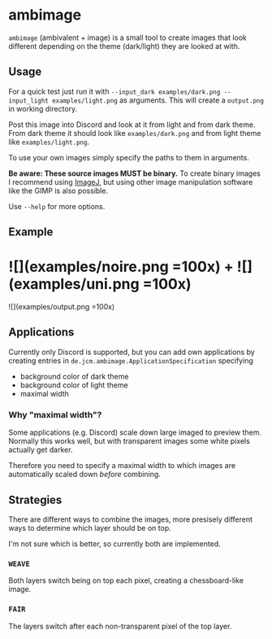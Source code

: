 # ambimage

``ambimage`` (ambivalent + image) is a small tool to create images that look different 
depending on the theme (dark/light) they are looked at with. 

## Usage

For a quick test just run it with ``--input_dark examples/dark.png --input_light examples/light.png`` as arguments. This will create a ``output.png`` in working directory.

Post this image into Discord and look at it from light and from dark theme.
From dark theme it should look like ``examples/dark.png`` and from light theme like ``examples/light.png``.

To use your own images simply specify the paths to them in arguments.

**Be aware: These source images MUST be binary.**
To create binary images I recommend using [ImageJ](https://imagej.nih.gov/ij/), but using other image manipulation software like the GIMP is also possible.

Use ``--help`` for more options.

## Example

![](examples/noire.png =100x)
\+
![](examples/uni.png =100x)
=
![](examples/output.png =100x)

## Applications

Currently only Discord is supported, but you can add own applications by creating entries in ``de.jcm.ambimage.ApplicationSpecification`` specifying

- background color of dark theme
- background color of light theme
- maximal width

### Why "maximal width"?

Some applications (e.g. Discord) scale down large imaged to preview them. Normally this works well, but with transparent images some white pixels actually get darker.

Therefore you need to specify a maximal width to which images are automatically scaled down *before* combining.

## Strategies

There are different ways to combine the images, more presisely different ways to determine which layer should be on top.

I'm not sure which is better, so currently both are implemented.

### ``WEAVE``

Both layers switch being on top each pixel, creating a chessboard-like image.

### ``FAIR``

The layers switch after each non-transparent pixel of the top layer.
